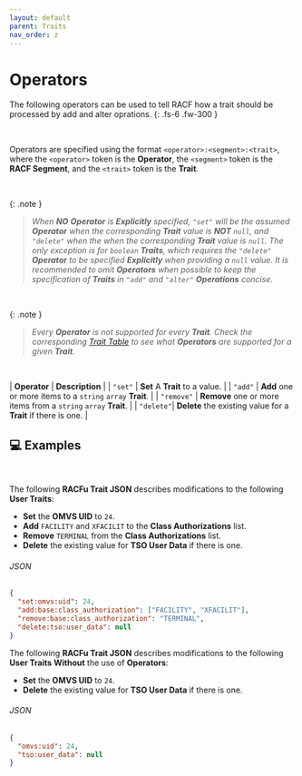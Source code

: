 ```yaml
---
layout: default
parent: Traits
nav_order: z
---
```


# Operators

The following operators can be used to tell RACF how a trait should be processed by add and alter oprations.
{: .fs-6 .fw-300 }

&nbsp;

Operators are specified using the format `<operator>:<segment>:<trait>`, where the `<operator>` token is the **Operator**, the `<segment>` token is the **RACF Segment**, and the `<trait>` token is the **Trait**.

&nbsp;

{: .note }
> _When **NO** **Operator** is **Explicitly** specified, `"set"` will be the assumed **Operator** when the corresponding **Trait** value is **NOT** `null`, and `"delete"` when the when the corresponding **Trait** value is `null`.  The only exception is for `boolean` **Traits**, which requires the `"delete"` **Operator** to be specified **Explicitly** when providing a `null` value. It is recommended to omit **Operators** when possible to keep the specification of **Traits** in `"add"` and `"alter"` **Operations** concise._

&nbsp;

{: .note }
> _Every **Operator** is not supported for every **Trait**. Check the corresponding [Trait Table](../../traits/) to see what **Operators** are supported for a given **Trait**._

&nbsp;

| **Operator** | **Description** |
| `"set"` | **Set** A **Trait** to a value. |
| `"add"` | **Add** one or more items to a `string` `array` **Trait**. |
| `"remove"` | **Remove** one or more items from a `string` `array` **Trait**. |
| `"delete"`| **Delete** the existing value for a **Trait** if there is one. |

## 💻 Examples

&nbsp;

The following **RACFu Trait JSON** describes modifications to the following **User Traits**:
* **Set** the **OMVS UID** to `24`.
* **Add** `FACILITY` and `XFACILIT` to the **Class Authorizations** list.
* **Remove** `TERMINAL` from the **Class Authorizations** list.
* **Delete** the existing value for **TSO User Data** if there is one.

###### JSON
```json
{
  "set:omvs:uid": 24,
  "add:base:class_authorization": ["FACILITY", "XFACILIT"],
  "remove:base:class_authorization": "TERMINAL",
  "delete:tso:user_data": null
}
```

The following **RACFu Trait JSON** describes modifications to the following **User Traits** **Without** the use of **Operators**:
* **Set** the **OMVS UID** to `24`.
* **Delete** the existing value for **TSO User Data** if there is one.

###### JSON
```json
{
  "omvs:uid": 24,
  "tso:user_data": null
}
```
